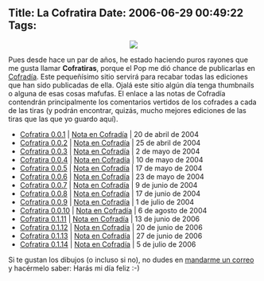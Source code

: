 Title: La Cofratira
Date: 2006-06-29 00:49:22
Tags: 
---
<p align="center"><img src="http://www.damog.net/files/cofratira/cofratira.png"/></p>
<p>
Pues desde hace un par de años, he estado haciendo puros rayones que me gusta llamar <strong>Cofratiras</strong>, porque el Pop me dió chance de publicarlas en <a target="_blank" href="http://www.cofradia.org/">Cofradía</a>. Este pequeñísimo sitio servirá para recabar todas las ediciones que han sido publicadas de ella. Ojalá este sitio algún día tenga thumbnails o alguna de esas cosas mafufas. El enlace a las notas de Cofradía contendrán principalmente los comentarios vertidos de los cofrades a cada de las tiras (y podrán encontrar, quizás, mucho mejores ediciones de las tiras que las que yo guardo aquí).
</p>
<ul>
<li>
<a target="_blank" href="http://www.damog.net/files/cofratira/01/cofratira-0.0.1.jpg">Cofratira 0.0.1</a> | <a target="_blank" href="http://cofradia.org/modules.php?name=News&amp;file=article&amp;sid=9040">Nota en Cofradía</a> | 20 de abril de 2004<a target="_blank" href="http://cofradia.org/modules.php?name=News&amp;file=article&amp;sid=9040">
</a>
</li>
<li>
<a target="_blank" href="http://www.damog.net/files/cofratira/02/cofratira-0.0.2.jpg">Cofratira 0.0.2</a> | <a target="_blank" href="http://cofradia.org/modules.php?name=News&amp;file=article&amp;sid=9115">Nota en Cofradía</a> | 25 de abril de 2004<a target="_blank" href="http://cofradia.org/modules.php?name=News&amp;file=article&amp;sid=9115">
</a>
</li>
<li>
<a target="_blank" href="http://www.damog.net/files/cofratira/03/cofratira-0.0.3.png">Cofratira 0.0.3</a> | <a target="_blank" href="http://cofradia.org/modules.php?name=News&amp;file=article&amp;sid=9212">Nota en Cofradía</a> | 2 de mayo de 2004<a target="_blank" href="http://cofradia.org/modules.php?name=News&amp;file=article&amp;sid=9212">
</a>
</li>
<li>
<a target="_blank" href="http://www.damog.net/files/cofratira/04/cofratira-0.0.4.png">Cofratira 0.0.4</a> | <a target="_blank" href="http://cofradia.org/modules.php?name=News&amp;file=article&amp;sid=9333">Nota en Cofradía</a> | 10 de mayo de 2004<a target="_blank" href="http://cofradia.org/modules.php?name=News&amp;file=article&amp;sid=9333">
</a>
</li>
<li>
<a target="_blank" href="http://www.damog.net/files/cofratira/05/cofratira-0.0.5.jpg">Cofratira 0.0.5</a> | <a target="_blank" href="http://cofradia.org/modules.php?name=News&amp;file=article&amp;sid=9441">Nota en Cofradía</a> | 17 de mayo de 2004<a target="_blank" href="http://cofradia.org/modules.php?name=News&amp;file=article&amp;sid=9441">
</a>
</li>
<li>
<a target="_blank" href="http://www.damog.net/files/cofratira/06/cofratira-0.0.6.jpg">Cofratira 0.0.6</a> | <a target="_blank" href="http://cofradia.org/modules.php?name=News&amp;file=article&amp;sid=9491">Nota en Cofradía</a> | 23 de mayo de 2004<a target="_blank" href="http://cofradia.org/modules.php?name=News&amp;file=article&amp;sid=9491">
</a>
</li>
<li>
<a target="_blank" href="http://www.damog.net/files/cofratira/07/cofratira-0.0.7.jpg">Cofratira 0.0.7</a> | <a target="_blank" href="http://cofradia.org/modules.php?name=News&amp;file=article&amp;sid=9722">Nota en Cofradía</a> | 9 de junio de 2004<a target="_blank" href="http://cofradia.org/modules.php?name=News&amp;file=article&amp;sid=9722">
</a>
</li>
<li>
<a target="_blank" href="http://www.damog.net/files/cofratira/08/cofratira-0.0.8.jpg">Cofratira 0.0.8</a> | <a target="_blank" href="http://cofradia.org/modules.php?name=News&amp;file=article&amp;sid=9828">Nota en Cofradía</a> | 17 de junio de 2004<a target="_blank" href="http://cofradia.org/modules.php?name=News&amp;file=article&amp;sid=9828">
</a>
</li>
<li>
<a target="_blank" href="http://www.damog.net/files/cofratira/09/cofratira-0.0.9.jpg">Cofratira 0.0.9</a> | <a target="_blank" href="http://cofradia.org/modules.php?name=News&amp;file=article&amp;sid=10023">Nota en Cofradía</a> | 1 de julio de 2004<a target="_blank" href="http://cofradia.org/modules.php?name=News&amp;file=article&amp;sid=10023">
</a>
</li>
<li>
<a target="_blank" href="http://www.damog.net/files/cofratira/10/cofratira-0.0.10.jpg">Cofratira 0.0.10</a> | <a target="_blank" href="http://cofradia.org/modules.php?name=News&amp;file=article&amp;sid=10474">Nota en Cofradía</a> | 6 de agosto de 2004<a target="_blank" href="http://cofradia.org/modules.php?name=News&amp;file=article&amp;sid=10474">
</a>
</li>
<li>
<a target="_blank" href="http://www.damog.net/files/cofratira/11/cofratira-0.1.11.jpg">Cofratira 0.1.11</a> | <a target="_blank" href="http://cofradia.org/modules.php?name=News&amp;file=article&amp;sid=17618">Nota en Cofradía</a> | 13 de junio de 2006<a target="_blank" href="http://cofradia.org/modules.php?name=News&amp;file=article&amp;sid=17618">
</a>
</li>
<li>
<a target="_blank" href="http://www.damog.net/files/cofratira/12/cofratira-0.1.12.jpg">Cofratira 0.1.12</a> | <a target="_blank" href="http://cofradia.org/modules.php?name=News&amp;file=article&amp;sid=17678">Nota en Cofradía</a> | 20 de junio de 2006<a target="_blank" href="http://cofradia.org/modules.php?name=News&amp;file=article&amp;sid=17678">
</a>
</li>
<li>
<a target="_blank" href="http://www.damog.net/files/cofratira/13/cofratira-0.1.13.jpg">Cofratira 0.1.13</a> | <a target="_blank" href="http://cofradia.org/modules.php?name=News&amp;file=article&amp;sid=17748">Nota en Cofradía</a> | 27 de junio de 2006</li>
<li>
<a target="_blank" href="http://www.damog.net/files/cofratira/14/cofratira-0.1.14.jpg">Cofratira 0.1.14</a> | <a target="_blank" href="http://cofradia.org/modules.php?name=News&amp;file=article&amp;sid=17816&amp;mode=nested&amp;order=0&amp;thold=0">Nota en Cofradía</a> | 5 de julio de 2006</li>
</ul>
<p>
Si te gustan los dibujos (o incluso si no), no dudes en <a href="http://www.damog.net/informacion-de-contacto">mandarme un correo</a> y hacérmelo saber: Harás mi día feliz :-) </p>
